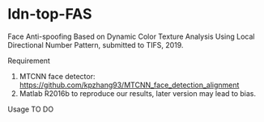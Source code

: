 # ldn-top-FAS

Face Anti-spoofing Based on Dynamic Color Texture Analysis Using Local Directional Number Pattern, submitted to TIFS, 2019.

Requirement
1. MTCNN face detector: https://github.com/kpzhang93/MTCNN_face_detection_alignment
2. Matlab R2016b to reproduce our results, later version may lead to bias.

Usage
TO DO
  
